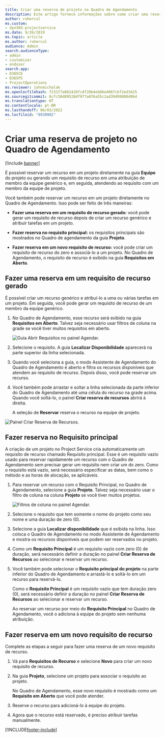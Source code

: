 ```yaml
---
title: Criar uma reserva de projeto no Quadro de Agendamento
description: Este artigo fornece informações sobre como criar uma reserva de projeto no quadro de agendamento.
author: ruhercul
ms.custom:
- dyn365-projectservice
ms.date: 9/26/2019
ms.topic: article
ms.author: ruhercul
audience: Admin
search.audienceType:
- admin
- customizer
- enduser
search.app:
- D365CE
- D365PS
- ProjectOperations
ms.reviewer: johnmichalak
ms.openlocfilehash: f231f7a862420fc4f20b4eb86e4067cbf2ed3425
ms.sourcegitcommit: 6cfc50d89528df977a8f6a55c1ad39d99800d9b4
ms.translationtype: HT
ms.contentlocale: pt-BR
ms.lasthandoff: 06/03/2022
ms.locfileid: "8930902"
---
```

# <a name="create-a-project-booking-from-the-schedule-board"></a>Criar uma reserva de projeto no Quadro de Agendamento

[!include [banner](../includes/psa-now-project-operations.md)]

É possível reservar um recurso em um projeto diretamente na guia **Equipe** do projeto ou gerando um requisito de recurso em uma atribuição de membro da equipe genérico e, em seguida, atendendo ao requisito com um membro da equipe de projeto.

Você também pode reservar um recurso em um projeto diretamente no Quadro de Agendamento. Isso pode ser feito de três maneiras:

- **Fazer uma reserva em um requisito de recurso gerado:** você pode gerar um requisito de recurso depois de criar um recurso genérico e atribuir tarefas em um projeto.

- **Fazer reserva no requisito principal:** os requisitos principais são mostrados no Quadro de agendamento da guia **Projeto**. 

- **Fazer reserva em um novo requisito de recurso:** você pode criar um requisito de recurso do zero e associá-lo a um projeto. No Quadro de Agendamento, o requisito de recurso é exibido na guia **Requisitos em Aberto**.

## <a name="book-from-a-generated-resource-requirement"></a>Fazer uma reserva em um requisito de recurso gerado

É possível criar um recurso genérico e atribuí-lo a uma ou várias tarefas em um projeto. Em seguida, você pode gerar um requisito de recurso de um membro da equipe genérico. 

1.  No Quadro de Agendamento, esse recurso será exibido na guia **Requisitos em Aberto**. Talvez seja necessário usar filtros de coluna na grade se você tiver muitos requisitos em aberto. 

    ![Guia Abrir Requisitos no painel Agendar.](media/FAQ-Project-Booking-Schedule-Board-1.png "Captura de tela da tabela de reservas e atribuições")

2. Selecione o requisito. A guia **Localizar Disponibilidade** aparecerá na parte superior da linha selecionada.
 
3. Quando você seleciona a guia, o modo Assistente de Agendamento do Quadro de Agendamento é aberto e filtra os recursos disponíveis que atendem ao requisito de recurso. Depois disso, você pode reservar um recurso.

4. Você também pode arrastar e soltar a linha selecionada da parte inferior do Quadro de Agendamento até uma célula do recurso na grade acima. Quando você soltá-lo, o painel **Criar reserva de recursos** abrirá à direita.

    A seleção de **Reservar** reserva o recurso na equipe de projeto.

![Painel Criar Reserva de Recursos.](media/FAQ-Project-Booking-Schedule-Board-6.png "")
 

## <a name="book-from-the-primary-requirement"></a>Fazer reserva no Requisito principal

A criação de um projeto no Project Service cria automaticamente um requisito de recurso chamado Requisito principal. Esse é um requisito vazio usado para reservar rapidamente um recurso com o Quadro de Agendamento sem precisar gerar um requisito nem criar um do zero. Como o requisito está vazio, será necessário especificar as datas, bem como o método e as horas de alocação, se aplicáveis. 

1. Para reservar um recurso com o Requisito Principal, no Quadro de Agendamento, selecione a guia **Projeto**. Talvez seja necessário usar o filtro de coluna na coluna **Projeto** se você tiver muitos projetos.

   ![Filtros de coluna no painel Agendar.](media/FAQ-Project-Booking-Schedule-Board-2.png "Captura de tela da tabela de reservas e atribuições")

2. Selecione o requisito que tem somente o nome do projeto como seu nome e uma duração de zero (0).

3. Selecione a guia **Localizar disponibilidade** que é exibida na linha. Isso coloca o Quadro de Agendamento no modo Assistente de Agendamento e mostra os recursos disponíveis que podem ser reservados no projeto.

4. Como um **Requisito Principal** é um requisito vazio com zero (0) de duração, será necessário definir a duração no painel **Criar Reserva de Recursos** ao selecionar e reservar um recurso.

5. Você também pode selecionar o **Requisito principal do projeto** na parte inferior do Quadro de Agendamento e arrastá-lo e soltá-lo em um recurso para reservá-lo.
 
    Como o **Requisito Principal** é um requisito vazio que tem duração zero (0), será necessário definir a duração no painel **Criar Reserva de Recursos** ao selecionar e reservar um recurso.
 
    Ao reservar um recurso por meio do **Requisito Principal** no Quadro de Agendamento, você o adiciona à equipe do projeto sem nenhuma atribuição.
 
## <a name="book-from-a-new-resource-requirement"></a>Fazer reserva em um novo requisito de recurso
Complete as etapas a seguir para fazer uma reserva de um novo requisito de recurso. 

1. Vá para **Requisitos de Recurso** e selecione **Novo** para criar um novo requisito de recurso.

2. Na guia **Projeto**, selecione um projeto para associar o requisito ao projeto.
 
    No Quadro de Agendamento, esse novo requisito é mostrado como um **Requisito em Aberto** que você pode atender.

3. Reserve o recurso para adicioná-lo à equipe do projeto.

4. Agora que o recurso está reservado, é preciso atribuir tarefas manualmente.



[!INCLUDE[footer-include](../includes/footer-banner.md)]

